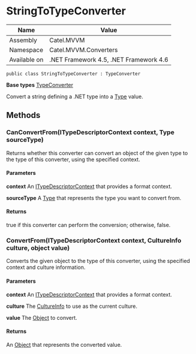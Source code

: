 

# StringToTypeConverter

Name|Value
---|---
Assembly|Catel.MVVM
Namespace|Catel.MVVM.Converters
Available on|.NET Framework 4.5, .NET Framework 4.6

```
public class StringToTypeConverter : TypeConverter
```

**Base types**
[TypeConverter]()


Convert a string defining a .NET type into a [Type](#) value.



## Methods

### CanConvertFrom(ITypeDescriptorContext context, Type sourceType)

Returns whether this converter can convert an object of the given type to the type of this converter, using the specified context.

#### Parameters

**context**
An [ITypeDescriptorContext](#) that provides a format context.

**sourceType**
A [Type](#) that represents the type you want to convert from.

#### Returns

true if this converter can perform the conversion; otherwise, false.



### ConvertFrom(ITypeDescriptorContext context, CultureInfo culture, object value)

Converts the given object to the type of this converter, using the specified context and culture information.

#### Parameters

**context**
An [ITypeDescriptorContext](#) that provides a format context.

**culture**
The [CultureInfo](#) to use as the current culture.

**value**
The [Object](#) to convert.

#### Returns

An [Object](#) that represents the converted value.




